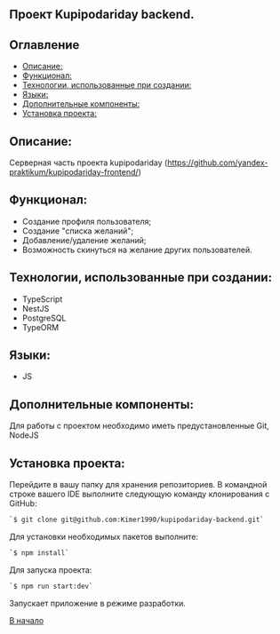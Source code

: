 ## Проект Kupipodariday backend.

## Оглавление

- [Описание:](#description)
- [Функционал:](#func)
- [Технологии, использованные при создании:](#tech)
- [Языки:](#lang)
- [Дополнительные компоненты:](#add)
- [Установка проекта:](#install)

## <a id="description" />Описание:

Серверная часть проекта kupipodariday (https://github.com/yandex-praktikum/kupipodariday-frontend/)

## <a id="func" />Функционал:

- Создание профиля пользователя;
- Создание "списка желаний";
- Добавление/удаление желаний;
- Возможность скинуться на желание других пользователей.

## <a id="tech" />Технологии, использованные при создании:

- TypeScript
- NestJS
- PostgreSQL
- TypeORM

## <a id="lang" />Языки:

- JS

## <a id="add" />Дополнительные компоненты:

Для работы с проектом необходимо иметь предустановленные Git, NodeJS

## <a id="install" />Установка проекта:

Перейдите в вашу папку для хранения репозиториев. В командной строке вашего IDE выполните следующую команду клонирования с GitHub:

```sh
`$ git clone git@github.com:Kimer1990/kupipodariday-backend.git`
```

Для установки необходимых пакетов выполните:

```sh
`$ npm install`
```

Для запуска проекта:

```sh
`$ npm run start:dev`
```

Запускает приложение в режиме разработки.

[В начало](#top)
